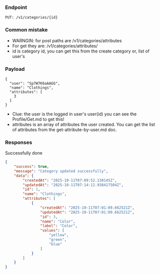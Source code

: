 ### Endpoint
```
PUT: /v1/categories/{id}
```

### Common mistake
- WARNGIN: for post paths are /v1/categories/attributes
- For get they are: /v1/categories/attributes/
- id is category id, you can get this from the create category or, list of user's

### Payload
```
{
  "user": "Sp7W7K6aAAGG",
  "name": "Clothings",
  "attributes": [
    3
  ]
}
```

- Clue: the user is the logged in user's user(id) you can see the Profile/Get.md to get this!
- attributes is an array of attributes the user created. You can get the list of attributes from the get-attribute-by-user.md doc.

### Responses
Successfully done
```json
{
    "success": true,
    "message": "Category updated successfully",
    "data": {
        "createdAt": "2025-10-11T07:09:52.130145Z",
        "updatedAt": "2025-10-11T07:14:12.938417504Z",
        "id": 1,
        "name": "Clothings",
        "attributes": [
            {
                "createdAt": "2025-10-11T07:01:09.662521Z",
                "updatedAt": "2025-10-11T07:01:09.662521Z",
                "id": 3,
                "name": "Color",
                "label": "Color",
                "values": [
                    "yellow",
                    "green",
                    "blue"
                ]
            }
        ]
    }
}
```